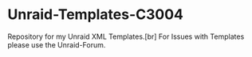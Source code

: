 # Unraid-Templates-C3004
Repository for my Unraid XML Templates.[br]
For Issues with Templates please use the Unraid-Forum.
